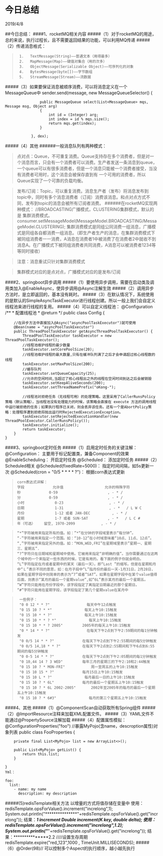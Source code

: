 #  今日总结
2019/4/8

##今日总结：
####1、rocketMQ相关内容
#####（1）对于rocketMQ的用途，总的来说，执行过程长，且不需要返回结果的功能，可以利用MQ传递
#####（2）传递消息格式：
>      1.	TextMessage(String)——普通文本（用得最多）
>      2.	MapMessage(Map)——键值对集合（用的次多）
>      3.	ObjectMessage(Serializable Object)——可序列化的对象
>      4.	BytesMessage(byte[])——字节数组
>      5.	StreamMessage(Stream)——流数据
#####（3）如果要保证消息被顺序消费，可以将消息定义在一个MessageQueue中
    sender.send(message, new MessageQueueSelector()
    			{
     
    				public MessageQueue select(List<MessageQueue> mqs, Message msg, Object arg)
    				{
    					int id = (Integer) arg;
    					int index = id % mqs.size();
    					return mqs.get(index);
    				}
     
    			}, dex);
#####（4）其他
######一般消息队列有两种模式：
>   点对点：Queue，不可重复消费。Queue支持存在多个消费者，但是对一个消息而言，只会有一个消费者可以消费。生产者发送一条消息到queue，一个queue可以有很多消费者，但是一个消息只能被一个消费者接受，当没有消费者可用时，这个消息会被保存直到有 一个可用的消费者，所以Queue实现了一个可靠的负载均衡。

>   发布/订阅：Topic，可以重复消费。消息生产者（发布）将消息发布到topic中，同时有多个消息消费者（订阅）消费该消息。和点对点方式不同，发布到topic的消息会被所有订阅者消费。
######在rocketMQ实现两种模式：
//BROADCASTING广播模式，CLUSTERING集群模式，默认的是 集群消费模式。
consumer.setMessageModel(MessageModel.BROADCASTING/MessageModel.CLUSTERING);
>   集群消费模式是同组公同消费一组消息，广播模式是同组各自都消费一组消息。（即生产者生产的消息，在集群消费模式下被同组消费者一一消费，A消息在消费者1中被消费了在消费者2中就收不到消息A。在广播模式下被同组消费者共同消费，A消息可以被消费者1234等等同时接收）
    
>   注意：消息重试只针对集群消费模式

>   集群模式对应的是点对点，广播模式对应的是发布/订阅


		
####2、springboot异步调用
#####（1）要使用异步调用，需要在启动类及调用类加入@EnableAsync，使异步调用@Async注解生效
#####（2）调用异步方法时，是立即返回的，基本没有耗时。
#####（3）在默认情况下，系统使用的是默认的SimpleAsyncTaskExecutor进行线程创建。所以一般上我们会自定义线程池来进行线程的复用。
#####（4）可以自定义线程池：
    @Configuration
     /**
      * 配置线程池
      * @return
      */
    public class Config {
     
       
        //在异步方法中直接加入@Async("asyncPoolTaskExecutor")就可使用
        @Bean(name = "asyncPoolTaskExecutor")
        public ThreadPoolTaskExecutor getAsyncThreadPoolTaskExecutor() {
            ThreadPoolTaskExecutor taskExecutor = new ThreadPoolTaskExecutor();
            //线程池维护线程的最少数量
            taskExecutor.setCorePoolSize(20);
            //线程池维护线程的最大数量,只有在缓冲队列满了之后才会申请超过核心线程数的线程
            taskExecutor.setMaxPoolSize(200);
            //缓存队列
            taskExecutor.setQueueCapacity(25);
            //允许的空闲时间,当超过了核心线程出之外的线程在空闲时间到达之后会被销毁
            taskExecutor.setKeepAliveSeconds(200);
            taskExecutor.setThreadNamePrefix("oKong-");
     
            //线程池对拒绝任务（无线程可用）的处理策略。这里采用了CallerRunsPolicy策略（默认策略），当线程池没有处理能力的时候，该策略会直接在 execute 方法的调用线程中运行被拒绝的任务；如果执行程序已关闭，则会丢弃该任务。还有一个是AbortPolicy策略：处理程序遭到拒绝将抛出运行时RejectedExecutionException。
            taskExecutor.setRejectedExecutionHandler(new ThreadPoolExecutor.CallerRunsPolicy());
            taskExecutor.initialize();
            return taskExecutor;
        }
    }
####3、springboot定时任务
#####（1）启用定时任务的关键注解：
    @Configuration：      主要用于标记配置类，兼备Component的效果
    @EnableScheduling：   开启定时任务
    @Scheduled：          添加定时任务
#####（2）Scheduled相关
    @Scheduled(fixedRate=5000)：          指定时间间隔，如5s更新一次
    @Scheduled(cron = "0/5 * * * * ?")：  根据corn表达式更新
>     corn表达式详解：
>     字段	 	     允许值	 	           允许的特殊字符
>     秒	 	        0-59	 	               , - * /
>     分	 	        0-59	 	               , - * /
>     小时	 	      0-23	 	               , - * /
>     日期	 	      1-31	 	               , - *   / L W C
>     月份	 	      1-12 或者 JAN-DEC	 	   , - * /
>     星期	 	      1-7 或者 SUN-SAT	     , - *   / L C #
>     年（可选）	   留空, 1970-2099	 	    , - * /

>     “*”字符被用来指定所有的值。如：”*“在分钟的字段域里表示“每分钟”。 
>     “-”字符被用来指定一个范围。如：“10-12”在小时域意味着“10点、11点、12点”。
>     “,”字符被用来指定另外的值。如：“MON,WED,FRI”在星期域里表示”星期一、星期三、星期五”.   
>     “?”字符只在日期域和星期域中使用。它被用来指定“非明确的值”。当你需要通过在这两个域中的一个来指定一些东西的时候，它是有用的。看下面的例子你就会明白。      
>     “L”字符指定在月或者星期中的某天（最后一天）。即“Last ”的缩写。但是在星期和月中“Ｌ”表示不同的意思，如：在月子段中“L”指月份的最后一天-1月31日，2月28日，如果在星期字段中则简单的表示为“7”或者“SAT”。如果在星期字段中在某个value值得后面，则表示“某月的最后一个星期value”,如“6L”表示某月的最后一个星期五。   
>     “W”字符只能用在月份字段中，该字段指定了离指定日期最近的那个星期日。  
>     “#”字符只能用在星期字段，该字段指定了第几个星期value在某月中

>      一些例子：
>      "0 0 12 * * ?"	 	          每天中午12点触发
>      "0 15 10 ? * *"	 	         每天上午10:15触发
>      "0 15 10 * * ?"	 	         每天上午10:15触发
>      "0 15 10 * * ? *"	 	       每天上午10:15触发
>      "0 15 10 * * ? 2005"	     	2005年的每天上午10:15触发
>      "0 * 14 * * ?"	 	          在每天下午2点到下午2:59期间的每1分钟触发
>      "0 0/5 14 * * ?"	         	在每天下午2点到下午2:55期间的每5分钟触发
>      "0 0/5 14,18 * * ?"	      	在每天下午2点到2:55期间和下午6点到6:55期间的每5分钟触发
>      "0 0-5 14 * * ?"	 	        在每天下午2点到下午2:05期间的每1分钟触发
>      "0 10,44 14 ? 3 WED"	 	    每年三月的星期三的下午2:10和2:44触发
>      "0 15 10 ? * MON-FRI"	    	周一至周五的上午10:15触发
>      "0 15 10 15 * ?"	 	        每月15日上午10:15触发
>      "0 15 10 L * ?"	 	         每月最后一日的上午10:15触发
>      "0 15 10 ? * 6L"	 	        每月的最后一个星期五上午10:15触发 
>      "0 15 10 ? * 6L 2002-2005"	 	2002年至2005年的每月的最后一个星期五上午10:15触发
>      "0 15 10 ? * 6#3"	 	       每月的第三个星期五上午10:15触发
####4、其他
#####（1）@ComponentScan自动获取所有Spring组件
#####（2）@ImportResource注释来加载XML配置文件。
#####（3）YAML文件不能通过@PropertySource注解加载
#####（4）配置属性模拟：
    @ConfigurationProperties("foo")
    //暴露MyPojo(含name，descroption属性)对象列表
    public class FooProperties {
    
        private final List<MyPojo> list = new ArrayList<>();
    
        public List<MyPojo> getList() {
            return this.list;
        }
    
    }
    Yml：
    
    foo:
      list:
        - name: my name
          description: my description
#####(5)redisTemplate相关方法
        以增量的方式将值存储在变量中
        使用：redisTemplate.opsForValue().increment("increlong",1);
              System.out.println("***************"+redisTemplate.opsForValue().get("increlong"));
        结果：***************1
        increment Double increment(K key, double delta);
        使用：redisTemplate.opsForValue().increment("increlong",1.2);
              System.out.println("***************"+redisTemplate.opsForValue().get("increlong"));
        结果：***************2.2
        ////设置生存周期
        redisTemplate.expire("red_123",1000 , TimeUnit.MILLISECONDS);
#####（6）@Order(98)// 可以控制多个Aspect的执行顺序，越小越先执行

